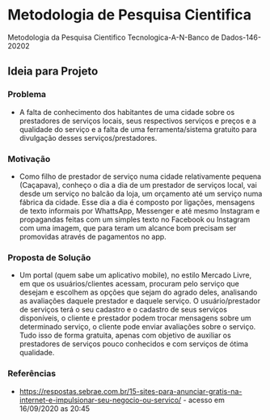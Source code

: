 # Metodologia de Pesquisa Cientifica

Metodologia da Pesquisa Cientifico Tecnologica-A-N-Banco de Dados-146-20202

## Ideia para Projeto

### Problema

-   A falta de conhecimento dos habitantes de uma cidade sobre os prestadores de serviços locais, seus respectivos serviços e preços e a qualidade do serviço e a falta de uma ferramenta/sistema gratuito para divulgação desses serviços/prestadores.

### Motivação

-   Como filho de prestador de serviço numa cidade relativamente pequena (Caçapava), conheço o dia a dia de um prestador de serviços local, vai desde um serviço no balcão da loja, um orçamento até um serviço numa fábrica da cidade. Esse dia a dia é composto por ligações, mensagens de texto informais por WhattsApp, Messenger e até mesmo Instagram e propagandas feitas com um simples texto no Facebook ou Instagram com uma imagem, que para teram um alcance bom precisam ser promovidas através de pagamentos no app.

### Proposta de Solução

-   Um portal (quem sabe um aplicativo mobile), no estilo Mercado Livre, em que os usuários/clientes acessam, procuram pelo serviço que desejam e escolhem as opções que sejam do agrado deles, analisando as avaliações daquele prestador e daquele serviço. O usuário/prestador de serviços terá o seu cadastro e o cadastro de seus serviços disponíveis, o cliente e prestador podem trocar mensagens sobre um determinado serviço, o cliente pode enviar avaliações sobre o serviço. Tudo isso de forma gratuita, apenas com objetivo de auxiliar os prestadores de serviços pouco conhecidos e com serviços de ótima qualidade.

### Referências
-   https://respostas.sebrae.com.br/15-sites-para-anunciar-gratis-na-internet-e-impulsionar-seu-negocio-ou-servico/ - acesso em 16/09/2020 as 20:45
